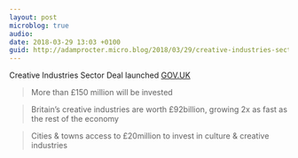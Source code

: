 ```yaml
---
layout: post
microblog: true
audio: 
date: 2018-03-29 13:03 +0100
guid: http://adamprocter.micro.blog/2018/03/29/creative-industries-sector.html
---
```

Creative Industries Sector Deal launched [GOV.UK](http://dctr.pro/25b) 

>More than £150 million will be invested

>Britain’s creative industries are worth £92billion, growing 2x as fast as the rest of the economy

>Cities & towns access to £20million to invest in culture & creative industries
